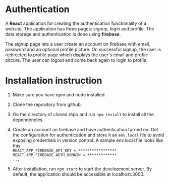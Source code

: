 # Authentication

A **React** application for creating the authentication functionality of a website. The application has three pages: signup, login and profile. The data storage and authentication is done using **firebase**.

The signup page lets a user create an account on firebase with email, password and an optional profile picture. On successful signup, the user is redirected to profile page which displays the user's email and profile pitcure. The user can logout and come back again to login to profile.
# Installation instruction
1. Make sure you have npm and node installed.
2. Clone the repository from github.
3. Go the directory of cloned repo and run `npm install` to install all the dependencies. 
4. Create an account on firebase and have authentication turned on. Get the configuration for authentication and store it an `env.local` file to avoid exposing credentials in version control. A sample env.local file looks like this<br />
`REACT_APP_FIREBASE_API_KEY = *****************`<br />
`REACT_APP_FIREBASE_AUTH_DOMAIN = *************`<br />
`...`

4. After installation, run `npm start` to start the development server. By default, the application should be accessible at localhost:3000.
